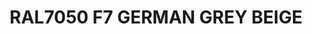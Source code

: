 ---
title: "RAL7050 F7 GERMAN GREY BEIGE"
price: "TBA"
desc: "Opis nije dostupan"
img_path: "/assets/img/A.MIG-0028.jpg"
brand: AMMO
available: true
cat: "acrylics"
subcat: "ACRYLIC PAINTS (17 mL)"
subsubcat: "SS"
---